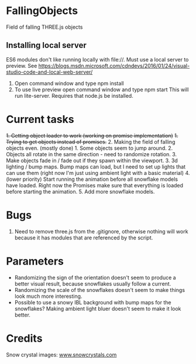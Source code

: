 # FallingObjects
 Field of falling THREE.js objects

## Installing local server
ES6 modules don't like running locally with file://. Must use a local server to preview. See https://blogs.msdn.microsoft.com/cdndevs/2016/01/24/visual-studio-code-and-local-web-server/

 1. Open command window and type npm install
 2. To use live preview open command window and type npm start
 This will run lite-server.
 Requires that node.js be installed.
 
# Current tasks
<s>1. Getting object loader to work (working on promise implementation)</s>
    <s>1. Trying to get objects instead of promises.</s>
2. Making the field of falling objects even. (mostly done)
    1. Some objects seem to jump around.
    2. Objects all rotate in the same direction - need to randomize rotation.
    3. Make objects fade in / fade out if they spawn within the viewport.
3. 3d lighting / bump maps. Bump maps can load, but I need to set up lights that can use them (right now I'm just using ambient light with a basic material)
4. (lower priority) Start running the animation before all snowflake models have loaded. Right now the Promises make sure that everything is loaded before starting the animation.
5. Add more snowflake models.

# Bugs
1. Need to remove three.js from the .gitignore, otherwise nothing will work because it has modules that are referenced by the script.

# Parameters
* Randomizing the sign of the orientation doesn't seem to produce a better visual result, because snowflakes usually follow a current.
* Randomizing the scale of the snowflakes doesn't seem to make things look much more interesting.
* Possible to use a snowy IBL background with bump maps for the snowflakes? Making ambient light bluer doesn't seem to make it look better.

# Credits
Snow crystal images: www.snowcrystals.com